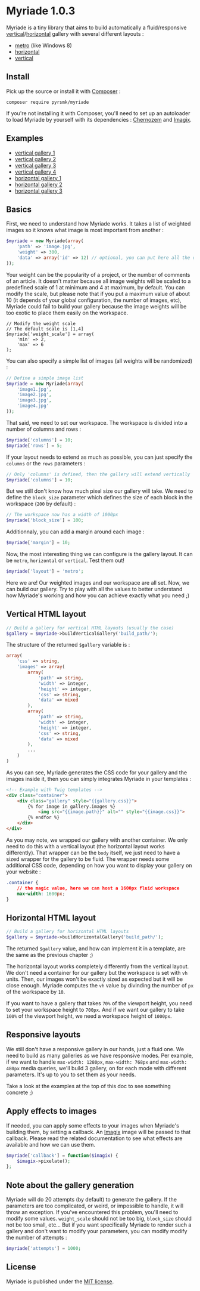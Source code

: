 Myriade 1.0.3
=============

Myriade is a tiny library that aims to build automatically a fluid/responsive [vertical]()/[horizontal]() gallery with several different layouts :

- [metro](http://myriade.dreamysource.fr/vertical1) (like Windows 8)
- [horizontal](http://myriade.dreamysource.fr/vertical2)
- [vertical](http://myriade.dreamysource.fr/horizontal3)

Install
-------

Pick up the source or install it with [Composer](https://getcomposer.org/) :

```shell
composer require pyrsmk/myriade
```

If you're not installing it with Composer, you'll need to set up an autoloader to load Myriade by yourself with its dependencies : [Chernozem](https://github.com/pyrsmk/Chernozem) and [Imagix](https://github.com/pyrsmk/Imagix).

Examples
--------

- [vertical gallery 1](http://myriade.dreamysource.fr/vertical1)
- [vertical gallery 2](http://myriade.dreamysource.fr/vertical2)
- [vertical gallery 3](http://myriade.dreamysource.fr/vertical3)
- [vertical gallery 4](http://myriade.dreamysource.fr/vertical4)
- [horizontal gallery 1](http://myriade.dreamysource.fr/horizontal1)
- [horizontal gallery 2](http://myriade.dreamysource.fr/horizontal2)
- [horizontal gallery 3](http://myriade.dreamysource.fr/horizontal3)

Basics
------

First, we need to understand how Myriade works. It takes a list of weighted images so it knows what image is most important from another :

```php
$myriade = new Myriade(array(
	'path' => 'image.jpg',
	'weight' => 300,
	'data' => array('id' => 12) // optional, you can put here all the data you want to retrieve in each built image
));
```

Your weight can be the popularity of a project, or the number of comments of an article. It doesn't matter because all image weights will be scaled to a predefined scale of 1 at minimum and 4 at maximum, by default. You can modify the scale, but please note that if you put a maximum value of about 10 (it depends of your global configuration, the number of images, etc), Myriade could fail to build your gallery because the image weights will be too exotic to place them easily on the workspace.

```
// Modify the weight scale
// The default scale is [1,4]
$myriade['weight_scale'] = array(
	'min' => 2,
	'max' => 6
);
```

You can also specify a simple list of images (all weights will be randomized) :

```php
// Define a simple image list
$myriade = new Myriade(array(
	'image1.jpg',
	'image2.jpg',
	'image3.jpg',
	'image4.jpg'
));
```

That said, we need to set our workspace. The workspace is divided into a number of columns and rows :

```php
$myriade['columns'] = 10;
$myriade['rows'] = 5;
```

If your layout needs to extend as much as possible, you can just specify the `columns` or the `rows` parameters :

```php
// Only 'columns' is defined, then the gallery will extend vertically
$myriade['columns'] = 10;
```

But we still don't know how much pixel size our gallery will take. We need to define the `block_size` parameter which defines the size of each block in the workspace (`200` by default) :

```php
// The workspace now has a width of 1000px
$myriade['block_size'] = 100;
```

Additionnaly, you can add a margin around each image :

```php
$myriade['margin'] = 10;
```

Now, the most interesting thing we can configure is the gallery layout. It can be `metro`, `horizontal` or `vertical`. Test them out!

```php
$myriade['layout'] = 'metro';
```

Here we are! Our weighted images and our workspace are all set. Now, we can build our gallery.
Try to play with all the values to better understand how Myriade's working and how you can achieve exactly what you need ;)

Vertical HTML layout
--------------------

```php
// Build a gallery for vertical HTML layouts (usually the case)
$gallery = $myriade->buildVerticalGallery('build_path/');
```

The structure of the returned `$gallery` variable is :

```php
array(
	'css' => string,
	'images' => array(
		array(
			'path' => string,
			'width' => integer,
			'height' => integer,
			'css' => string,
			'data' => mixed
		),
		array(
			'path' => string,
			'width' => integer,
			'height' => integer,
			'css' => string,
			'data' => mixed
		),
		...
	)
)
```

As you can see, Myriade generates the CSS code for your gallery and the images inside it, then you can simply integrates Myriade in your templates :

```html
<!-- Example with Twig templates -->
<div class="container">
	<div class="gallery" style="{{gallery.css}}">
		{% for image in gallery.images %}
			<img src="{{image.path}}" alt="" style="{{image.css}}">
		{% endfor %}
	</div>
</div>
```

As you may note, we wrapped our gallery with another container. We only need to do this with a vertical layout (the horizontal layout works differently). That wrapper can be the `body` itself, we just need to have a sized wrapper for the gallery to be fluid. The wrapper needs some additional CSS code, depending on how you want to display your gallery on your website :

```css
.container {
	// the magic value, here we can host a 1600px fluid workspace
	max-width: 1600px;
}
```

Horizontal HTML layout
----------------------

```php
// Build a gallery for horizontal HTML layouts
$gallery = $myriade->buildHorizontalGallery('build_path/');
```

The returned `$gallery` value, and how can implement it in a template, are the same as the previous chapter ;)

The horizontal layout works completely differently from the vertical layout. We don't need a container for our gallery but the workspace is set with `vh` units. Then, our images won't be exactly sized as expected but it will be close enough. Myriade computes the `vh` value by divinding the number of `px` of the workspace by `10`.

If you want to have a gallery that takes `70%` of the viewport height, you need to set your workspace height to `700px`. And if we want our gallery to take `100%` of the viewport height, we need a workspace height of `1000px`.

Responsive layouts
------------------

We still don't have a responsive gallery in our hands, just a fluid one. We need to build as many galleries as we have responsive modes. Per example, if we want to handle `max-width: 1280px`, `max-width: 768px` and `max-width: 480px` media queries, we'll build 3 gallery, on for each mode with different parameters. It's up to you to set them as your needs.

Take a look at the examples at the top of this doc to see something concrete ;)

Apply effects to images
-----------------------

If needed, you can apply some effects to your images when Myriade's building them, by setting a callback. An [Imagix](https://github.com/pyrsmk/Imagix) image will be passed to that callback. Please read the related documentation to see what effects are available and how we can use them.

```php
$myriade['callback'] = function($imagix) {
	$imagix->pixelate();
};
```

Note about the gallery generation
----------------------------------

Myriade will do 20 attempts (by default) to generate the gallery. If the parameters are too complicated, or weird, or impossible to handle, it will throw an exception. If you've encountered this problem, you'll need to modify some values. `weight_scale` should not be too big, `block_size` should not be too small, etc... But if you want specifically Myriade to render such a gallery and don't want to modify your parameters, you can modify modify the number of attempts :

```php
$myriade['attempts'] = 1000;
```

License
-------

Myriade is published under the [MIT license](http://dreamysource.mit-license.org).
